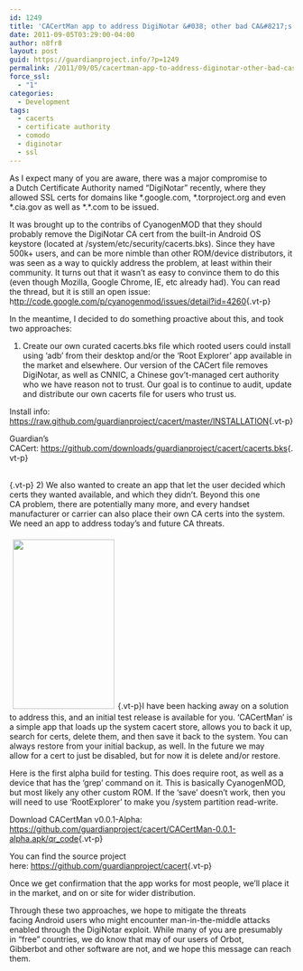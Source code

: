 ```yaml
---
id: 1249
title: 'CACertMan app to address DigiNotar &#038; other bad CA&#8217;s'
date: 2011-09-05T03:29:00-04:00
author: n8fr8
layout: post
guid: https://guardianproject.info/?p=1249
permalink: /2011/09/05/cacertman-app-to-address-diginotar-other-bad-cas/
force_ssl:
  - "1"
categories:
  - Development
tags:
  - cacerts
  - certificate authority
  - comodo
  - diginotar
  - ssl
---
```

As I expect many of you are aware, there was a major compromise to a Dutch Certificate Authority named &#8220;DigiNotar&#8221; recently, where they allowed SSL certs for domains like \*.google.com, \*.torproject.org and even \*.cia.gov as well as \*.*.com to be issued.

It was brought up to the contribs of CyanogenMOD that they should probably remove the DigiNotar CA cert from the built-in Android OS keystore (located at /system/etc/security/cacerts.bks). Since they have 500k+ users, and can be more nimble than other ROM/device distributors, it was seen as a way to quickly address the problem, at least within their community. It turns out that it wasn&#8217;t as easy to convince them to do this (even though Mozilla, Google Chrome, IE, etc already had). You can read the thread, but it is still an open issue:  
h<ttp://code.google.com/p/cyanogenmod/issues/detail?id=4260>{.vt-p}

In the meantime, I decided to do something proactive about this, and took two approaches:

1) Create our own curated cacerts.bks file which rooted users could install using &#8216;adb&#8217; from their desktop and/or the &#8216;Root Explorer&#8217; app available in the market and elsewhere. Our version of the CACert file removes DigiNotar, as well as CNNIC, a Chinese gov&#8217;t-managed cert authority who we have reason not to trust. Our goal is to continue to audit, update and distribute our own cacerts file for users who trust us.

Install info: <https://raw.github.com/guardianproject/cacert/master/INSTALLATION>{.vt-p}

Guardian&#8217;s CACert: <https://github.com/downloads/guardianproject/cacert/cacerts.bks>{.vt-p}

[  
](https://guardianproject.info/wp-content/uploads/2011/09/device-2011-09-04-232720.png){.vt-p} 2) We also wanted to create an app that let the user decided which certs they wanted available, and which they didn&#8217;t. Beyond this one CA problem, there are potentially many more, and every handset manufacturer or carrier can also place their own CA certs into the system. We need an app to address today&#8217;s and future CA threats.

[<img class="alignleft size-medium wp-image-1254" style="margin: 6px;" title="device-2011-09-04-232720" src="https://guardianproject.info/wp-content/uploads/2011/09/device-2011-09-04-232720-180x300.png" alt="" width="180" height="300" srcset="https://guardianproject.info/wp-content/uploads/2011/09/device-2011-09-04-232720-180x300.png 180w, https://guardianproject.info/wp-content/uploads/2011/09/device-2011-09-04-232720.png 480w" sizes="(max-width: 180px) 100vw, 180px" />](https://guardianproject.info/wp-content/uploads/2011/09/device-2011-09-04-232720.png){.vt-p}I have been hacking away on a solution to address this, and an initial test release is available for you. &#8216;CACertMan&#8217; is a simple app that loads up the system cacert store, allows you to back it up, search for certs, delete them, and then save it back to the system. You can always restore from your initial backup, as well. In the future we may allow for a cert to just be disabled, but for now it is delete and/or restore.

Here is the first alpha build for testing. This does require root, as well as a device that has the &#8216;grep&#8217; command on it. This is basically CyanogenMOD, but most likely any other custom ROM. If the &#8216;save&#8217; doesn&#8217;t work, then you will need to use &#8216;RootExplorer&#8217; to make you /system partition read-write.

Download CACertMan v0.0.1-Alpha: <https://github.com/guardianproject/cacert/CACertMan-0.0.1-alpha.apk/qr_code>{.vt-p}

You can find the source project here: <https://github.com/guardianproject/cacert>{.vt-p}

Once we get confirmation that the app works for most people, we&#8217;ll place it in the market, and on or site for wider distribution.

Through these two approaches, we hope to mitigate the threats facing Android users who might encounter man-in-the-middle attacks enabled through the DigiNotar exploit. While many of you are presumably in &#8220;free&#8221; countries, we do know that may of our users of Orbot, Gibberbot and other software are not, and we hope this message can reach them.